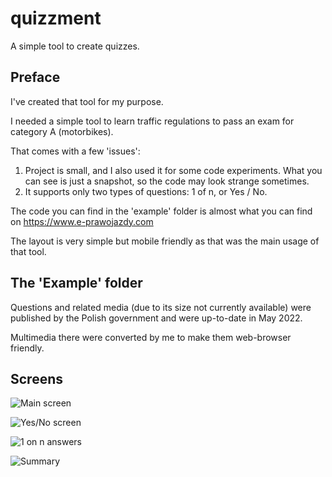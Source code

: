 # quizzment

 A simple tool to create quizzes.

## Preface

I've created that tool for my purpose.

I needed a simple tool to learn traffic regulations to pass an exam for category A (motorbikes).

That comes with a few 'issues':

1. Project is small, and I also used it for some code experiments. What you can see is just a snapshot, so the code may look strange sometimes.
2. It supports only two types of questions: 1 of n, or Yes / No.

The code you can find in the 'example' folder is almost what you can find on <https://www.e-prawojazdy.com>

The layout is very simple but mobile friendly as that was the main usage of that tool.

## The 'Example' folder

Questions and related media (due to its size not currently available) were published by the Polish government and were up-to-date in May 2022.

Multimedia there were converted by me to make them web-browser friendly.

## Screens

![Main screen](/docs/screen-quiz-selector.png "Quiz selector page")

![Yes/No screen](/docs/screen-yes-no.png)

![1 on n answers](/docs/screen-1-on-n.png)

![Summary](/docs/screen-summary.png)
